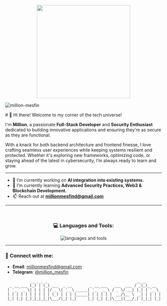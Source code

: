 <div align="center">
  <img height="300" src="https://gifdb.com/images/high/programming-angry-punching-keyboard-fw45yh2e39g24ylb.gif" />
</div>

  <p><img src="https://komarev.com/ghpvc/?username=million-mesfin&label=Profile%20views&color=0e75b6&style=flat" alt="million-mesfin" /></p>
# 👋 Hi there! Welcome to my corner of the tech universe!

I'm **Million**, a passionate **Full-Stack Developer** and **Security Enthusiast** dedicated to building innovative applications and ensuring they’re as secure as they are functional.

With a knack for both backend architecture and frontend finesse, I love crafting seamless user experiences while keeping systems resilient and protected. Whether it's exploring new frameworks, optimizing code, or staying ahead of the latest in cybersecurity, I’m always ready to learn and grow.

---

- 🔭 I’m currently working on **AI integration into existing systems.**
- 🌱 I’m currently learning **Advanced Security Practices, Web3 & Blockchain Development.**
- 📫 Reach out at **millionmesfind@gmail.com**

---
<br/>
<h3 align="center">💻 Languages and Tools:</h3>
<div align="center">
  <img src="https://skillicons.dev/icons?i=js,react,nodejs,ts,cs,cpp,dotnet,java,py,express,mongodb,jest,cypress,dart,flutter,php,bootstrap,css,sass,redux,html,tailwind,tensorflow,pytorch,mysql,sqlite,aws,docker,azure,bash,firebase,postman,jquery,wordpress,linux,kotlin,materialui,figma,vscode&perline=8" alt="languages and tools" />
</div>

---
### 🤝 Connect with me:
- **Email**: millionmesfind@gmail.com  
- **Telegram**: [@million_mesfin](https://t.me/million_mesfin)

```
            _ _ _ _                                        __ _       
  _ __ ___ (_) | (_) ___  _ __        _ __ ___   ___  ___ / _(_)_ __  
 | '_ ` _ \| | | | |/ _ \| '_ \ _____| '_ ` _ \ / _ \/ __| |_| | '_ \ 
 | | | | | | | | | | (_) | | | |_____| | | | | |  __/\__ \  _| | | | |
 |_| |_| |_|_|_|_|_|\___/|_| |_|     |_| |_| |_|\___||___/_| |_|_| |_|
                                                                      
```
